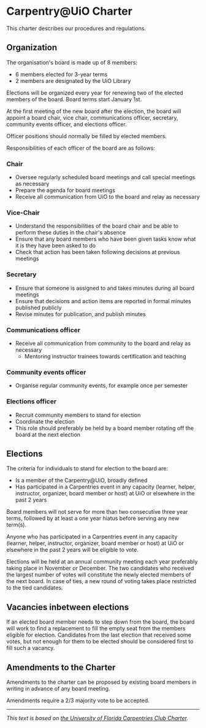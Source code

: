# Carpentry@UiO Charter

This charter describes our procedures and regulations.

## Organization

The organisation's board is made up of 8 members:

- 6 members elected for 3-year terms
- 2 members are designated by the UiO Library

Elections will be organized every year for renewing two of the elected
members of the board.
Board terms start January 1st.

At the first meeting of the new board after the election,
the board will appoint a board chair, vice chair, communications officer,
secretary, community events officer, and elections officer.

Officer positions should normally be filled by elected members.

Responsibilities of each officer of the board are as follows:

### Chair

- Oversee regularly scheduled board meetings and call special meetings
    as necessary
- Prepare the agenda for board meetings
- Receive all communication from UiO to the board and relay as
    necessary

### Vice-Chair

- Understand the responsibilities of the board chair and be able to
    perform these duties in the chair's absence
- Ensure that any board members who have been given tasks know what it
    is they have been asked to do
- Check that action has been taken following decisions at previous
    meetings

### Secretary

- Ensure that someone is assigned to and takes minutes during all
    board meetings
- Ensure that decisions and action items are reported in formal minutes published publicly
- Revise minutes for publication, and publish minutes

### Communications officer

- Receive all communication from community to the board and relay as
  necessary
  - Mentoring instructor trainees towards certification and teaching

### Community events officer

- Organise regular community events, for example once per semester

### Elections officer

- Recruit community members to stand for election
- Coordinate the election
- This role should preferably be held by a board member 
    rotating off the board at the next election

## Elections

The criteria for individuals to stand for election to the board are:

- Is a member of the Carpentry@UiO, broadly defined
- Has participated in a Carpentries event in any capacity (learner,
    helper, instructor, organizer, board member or host) at UiO or elsewhere in the
    past 2 years

Board members will not serve for more than two consecutive three year terms,
followed by at least a one year hiatus before serving any new term(s).

Anyone who has participated in a Carpentries event in any capacity
(learner, helper, instructor, organizer, board member or host) at UiO or elsewhere in
the past 2 years will be eligible to vote.

Elections will be held at an annual community meeting each year
preferably taking place in November or December.
The two candidates who received the largest number
of votes will constitute the newly elected members of the next board.
In case of ties, 
a new round of voting takes place restricted to the tied candidates.

## Vacancies inbetween elections

If an elected board member needs to step down from the board,
the board will work to find a replacement to fill the empty seat
from the members eligible for election.
Candidates from the last election that received some votes,
but not enough for them to be elected should be considered first
to fill such a vacancy.

## Amendments to the Charter

Amendments to the charter can be proposed by existing board members in
writing in advance of any board meeting.

Amendments require a 2/3 majority vote to be accepted.

--- 
*This text is based on [the University of Florida Carpentries Club
Charter](https://www.uf-carpentries.org/charter/).*
